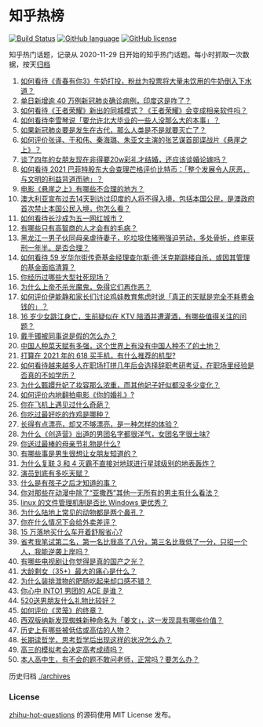 # 知乎热榜
[![Build Status](https://github.com/ToWeLong/zhihu-hot-questions/workflows/CI/badge.svg)](https://github.com/ToWeLong/zhihu-hot-questions/actions)
[![GitHub language](https://img.shields.io/badge/language-golang-orange.svg)](https://golang.org/)
[![GitHub license](https://img.shields.io/github/license/ToWeLong/zhihu-hot-questions)](https://github.com/ToWeLong/zhihu-hot-questions/blob/main/LICENSE)

知乎热门话题，记录从 2020-11-29 日开始的知乎热门话题。每小时抓取一次数据，按天[归档](./archives)

<!-- BEGIN -->

1. [如何看待《青春有你3》牛奶打投，粉丝为投票将大量未饮用的牛奶倒入下水道？](https://www.zhihu.com/question/457119531)
1. [单日新增逾 40 万例新冠肺炎确诊病例，印度这是咋了？](https://www.zhihu.com/question/457388433)
1. [如何看待《王者荣耀》新出的同城模式？《王者荣耀》会变成相亲软件吗？](https://www.zhihu.com/question/457261841)
1. [如何看待李雪琴说「要允许北大毕业的一些人没那么大的本事」？](https://www.zhihu.com/question/457408234)
1. [如果新冠肺炎要是发生在古代，那么人类是不是就要灭亡了？](https://www.zhihu.com/question/386034997)
1. [如何评价张译、于和伟、秦海璐、朱亚文主演的张艺谋首部谍战片《悬崖之上》？](https://www.zhihu.com/question/353797140)
1. [谈了四年的女朋友现在非得要20w彩礼才结婚，还应该谈婚论嫁吗？](https://www.zhihu.com/question/445096763)
1. [如何看待 2021 巴菲特股东大会查理芒格评价比特币：「整个发展令人厌恶，与文明的利益背道而驰」？](https://www.zhihu.com/question/457486880)
1. [电影《悬崖之上》有哪些不合理的地方？](https://www.zhihu.com/question/457310734)
1. [澳大利亚宣布过去14天到访过印度的人将不得入境，包括本国公民，是澳政府首次禁止本国公民入境，你怎么看？](https://www.zhihu.com/question/457378118)
1. [如何看待长沙成为五一网红城市？](https://www.zhihu.com/question/457303834)
1. [有哪些只有高智商的人才会有的毛病？](https://www.zhihu.com/question/301999320)
1. [黑龙江一男子伙同母亲虐待妻子，吃垃圾住猪圈强迫劳动，多处骨折，终审获刑一年半。是否合理？](https://www.zhihu.com/question/457256890)
1. [如何看待 59 岁华尔街传奇基金经理查尔斯·德·沃克斯跳楼自杀，或因其管理的基金面临清算？](https://www.zhihu.com/question/457186328)
1. [你经历过哪些大型社死现场？](https://www.zhihu.com/question/439032546)
1. [为什么上帝不杀光魔鬼，免得它们再作恶？](https://www.zhihu.com/question/64073160)
1. [如何评价伊能静和家长们讨论鸡娃教育焦虑时说「真正的天赋是完全不耗费金钱的」？](https://www.zhihu.com/question/457456468)
1. [16 岁少女跳江身亡，生前疑似在 KTV 陪酒并遭灌酒，有哪些值得关注的问题？](https://www.zhihu.com/question/457401334)
1. [戴手镯被同事说是假的怎么办？](https://www.zhihu.com/question/451834381)
1. [中国人种菜天赋有多强，这个世界上有没有中国人种不了的土地？](https://www.zhihu.com/question/457311138)
1. [打算在 2021 年的 618 买手机，有什么推荐的机型?](https://www.zhihu.com/question/451810139)
1. [如何看待越来越多人在职场打拼几年后会选择辞职考研考证，在职场里经验是否真的不如学历？](https://www.zhihu.com/question/457426657)
1. [为什么甄嬛升妃了妆容那么浓重，而其他妃子好似都没多少变化？](https://www.zhihu.com/question/457149850)
1. [如何评价内地翻拍电影《你的婚礼》?](https://www.zhihu.com/question/374474502)
1. [你在飞机上遇见过什么奇葩？](https://www.zhihu.com/question/25871260)
1. [你吃过最好吃的炸鸡是哪种？](https://www.zhihu.com/question/21348636)
1. [长得有点漂亮，却又不够漂亮，是一种怎样的体验？](https://www.zhihu.com/question/64018902)
1. [为什么《创造营》出道的男团名字都很洋气，女团名字很土味?](https://www.zhihu.com/question/456581591)
1. [你送过最棒的母亲节礼物是什么?](https://www.zhihu.com/question/276772445)
1. [有哪些事是男生很想让女朋友知道的？](https://www.zhihu.com/question/426854994)
1. [为什么复联 3 和 4 灭霸不直接对地球进行星球级别的地表轰炸？](https://www.zhihu.com/question/456909902)
1. [演员到底有多吃天赋？](https://www.zhihu.com/question/443350396)
1. [什么是有孩子之后才知道的事？](https://www.zhihu.com/question/456245328)
1. [你对那些在动漫中除了“亚撒西”其他一无所有的男主有什么看法？](https://www.zhihu.com/question/457327327)
1. [linux 的文件管理机制是否比 Windows 更优秀？](https://www.zhihu.com/question/455934619)
1. [为什么陆地上常见的动物都是两个鼻孔？](https://www.zhihu.com/question/456066433)
1. [你在什么情况下会给外卖差评？](https://www.zhihu.com/question/456249786)
1. [15 万落地买什么车开着舒服省心?](https://www.zhihu.com/question/441839447)
1. [省考我笔试第二名，第一名比我高了八分，第三名比我低了一分，只招一个人，我能逆袭上岸吗？](https://www.zhihu.com/question/325465519)
1. [有哪些电视剧让你觉得是真的国产之光？](https://www.zhihu.com/question/441124825)
1. [大龄剩女（35+）最大的痛心是什么？](https://www.zhihu.com/question/440901341)
1. [为什么装排泄物的肥肠吃起来却口感不错？](https://www.zhihu.com/question/344215207)
1. [你心中 INTO1 男团的 ACE 是谁？](https://www.zhihu.com/question/457313739)
1. [520送男朋友什么礼物比较好？](https://www.zhihu.com/question/321150247)
1. [如何评价《灵笼》的终章？](https://www.zhihu.com/question/457072944)
1. [西双版纳新发现蜘蛛新种命名为「姜文」，这一发现具有哪些价值？](https://www.zhihu.com/question/457371552)
1. [历史上有哪些被低估或高估的人物？](https://www.zhihu.com/question/20775329)
1. [长期读哲学，思考哲学后出现这样的状况怎么办？](https://www.zhihu.com/question/444004217)
1. [高三的模拟考会决定高考成绩吗？](https://www.zhihu.com/question/454776438)
1. [本人高中生，有不会的题不敢问老师，正常吗？要怎么办？](https://www.zhihu.com/question/448002468)

<!-- END -->

历史归档 [./archives](./archives)


### License
[zhihu-hot-questions](https://github.com/towelong/zhihu-hot-questions) 的源码使用 MIT License 发布。